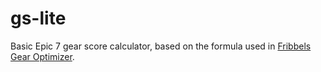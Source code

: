 # gs-lite

Basic Epic 7 gear score calculator, based on the formula used in [Fribbels Gear Optimizer](https://github.com/fribbels/Fribbels-Epic-7-Optimizer).
